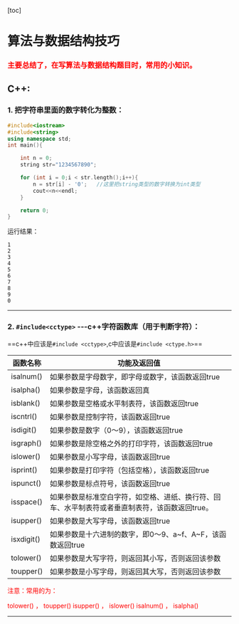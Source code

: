 [toc]
# 算法与数据结构技巧

<h3><font color="red">主要总结了，在写算法与数据结构题目时，常用的小知识。</font></h3>


## C++:

### 1. 把字符串里面的数字转化为整数：

```c++
#include<iostream>
#include<string>
using namespace std;
int main(){

	int n = 0;
	string str="1234567890";

	for (int i = 0;i < str.length();i++){
		n = str[i] - '0';   //这里把string类型的数字转换为int类型
		cout<<n<<endl;
	}

	return 0;
}
```

运行结果：
```
1
2
3
4
5
6
7
8
9
0
```

---


### 2. `#include<cctype>` ---c++字符函数库（用于判断字符）：

==c++中应该是`#include <cctype>`,c中应该是`#include <ctype.h>`==

函数名称 | 功能及返回值
------------ | -------------
isalnum() |	如果参数是字母数字，即字母或数字，该函数返回true
isalpha() |	如果参数是字母，该函数返回真
isblank() |	如果参数是空格或水平制表符，该函数返回true
iscntrl() |	如果参数是控制字符，该函数返回true
isdigit() |	如果参数是数字（0～9），该函数返回true
isgraph() |	如果参数是除空格之外的打印字符，该函数返回true
islower() |	如果参数是小写字母，该函数返回true
isprint() |	如果参数是打印字符（包括空格），该函数返回true
ispunct() |	如果参数是标点符号，该函数返回true
isspace() | 如果参数是标准空白字符，如空格、进纸、换行符、回车、水平制表符或者垂直制表符，该函数返回true。
isupper() |	如果参数是大写字母，该函数返回true
isxdigit() |	如果参数是十六进制的数字，即0～9、a~f、A~F，该函数返回true
tolower() |	如果参数是大写字符，则返回其小写，否则返回该参数
toupper() |	如果参数是小写字母，则返回其大写，否则返回该参数


<font color="red">
注意：常用的为：

tolower() ， toupper()
isupper() ， islower()
isalnum() ， isalpha()
</font>

---